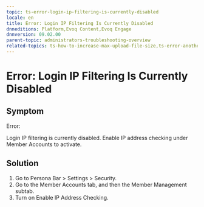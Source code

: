 ```yaml
---
topic: ts-error-login-ip-filtering-is-currently-disabled
locale: en
title: Error: Login IP Filtering Is Currently Disabled
dnneditions: Platform,Evoq Content,Evoq Engage
dnnversion: 09.02.00
parent-topic: administrators-troubleshooting-overview
related-topics: ts-how-to-increase-max-upload-file-size,ts-error-another-user-has-taken-action-on-the-page,ts-error-unknown-server-tag-DNNComboBox,ts-error-could-not-load-awssdk,ts-error-sql-timeout,ts-error-argumentnullexception-after-move-upgrade,ts-install-missing-resources,ts-mixed-content-ssl,ts-broken-profile-image,ts-page-remains-in-draft,ts-unable-to-remove-page-redirect-urls,ts-site-theme-not-loading,ts-incomplete-content-localization,ts-missing-persona-bar
---
```


# Error: Login IP Filtering Is Currently Disabled

## Symptom

Error:

Login IP filtering is currently disabled. Enable IP address checking under Member Accounts to activate.

## Solution

1.  Go to Persona Bar \> Settings \> Security.
2.  Go to the Member Accounts tab, and then the Member Management subtab.
3.  Turn on Enable IP Address Checking.